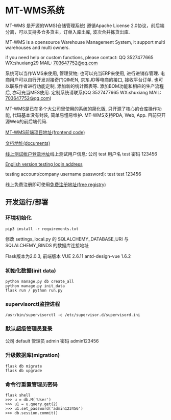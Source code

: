 # MT-WMS系统

MT-WMS 是开源的WMS(仓储管理系统)
遵循Apache License 2.0协议，前后端分离，可以支持多仓多货主，订单入库出库, 波次合并拣货出库.

MT-WMS is a opensource Warehouse Management System, it support multi warehouses and multi owners.

if you need help or custom functions, please contact: QQ 3527477665 WX:shuxiang29 MAIL: 703647752@qq.com

系统可以当作WMS来使用, 管理货物; 也可以充当ERP来使用, 进行进销存管理. 电商用户可以自行开发对接奇门QIMEN, 京东JD等电商的接口, 接收平台订单. 也可以联系作者进行功能定制, 添加新的统计图表等. 添加BOM功能和相应的生产流程后, 亦可充当MES使用. 定制系统请联系(QQ 3527477665 WX:shuxiang MAIL: 703647752@qq.com)

MT-WMS是已在多个大公司里使用的系统的简化版, 只开源了核心的仓库操作功能, 代码基本没有封装, 简单易懂易维护. MT-WMS支持PDA, Web, App. 目前只开源Web的前后端代码.


[MT-WMS前端项目地址(frontend code)](https://github.com/shuxiang/MT-WMS-Front)

[文档地址(documents)](http://47.96.118.117/static/wms-docs/mt-wms.html)

[线上测试帐户登录地址](http://47.96.118.117:5070/auth/login)线上测试用户信息: 公司 test 用户名 test  密码 123456 

[English version testing login address](http://47.96.118.117:5070/auth/login/en)

testing account(company username password):  test  test 123456 

线上免费注册即可使用[免费注册地址(free registry)](https://wms.m-front.cn/auth/register)

## 开发运行/部署


### 环境初始化
```
pip3 install -r requirements.txt
```
修改 settings_local.py 的 SQLALCHEMY_DATABASE_URI 与 SQLALCHEMY_BINDS 的数据库连接地址

Flask版本为2.0.3, 前端版本 VUE 2.6.11 antd-design-vue 1.6.2


### 初始化数据(init data)
```
python manage.py db create_all
python manage.py init_data
flask run / python run.py
```

### supervisorctl监控进程
```
/usr/bin/supervisorctl -c /etc/supervisor.d/supervisord.ini
```

### 默认超级管理员登录 
公司 default
管理员 admin
密码 admin123456

### 升级数据库(migration)
```
flask db migrate
flask db upgrade
```

### 命令行重置管理员密码
```
flask shell
>>> u = db.M('User')
>>> u1 = u.query.get(2)
>>> u1.set_password('admin123456')
>>> db.session.commit()
```
